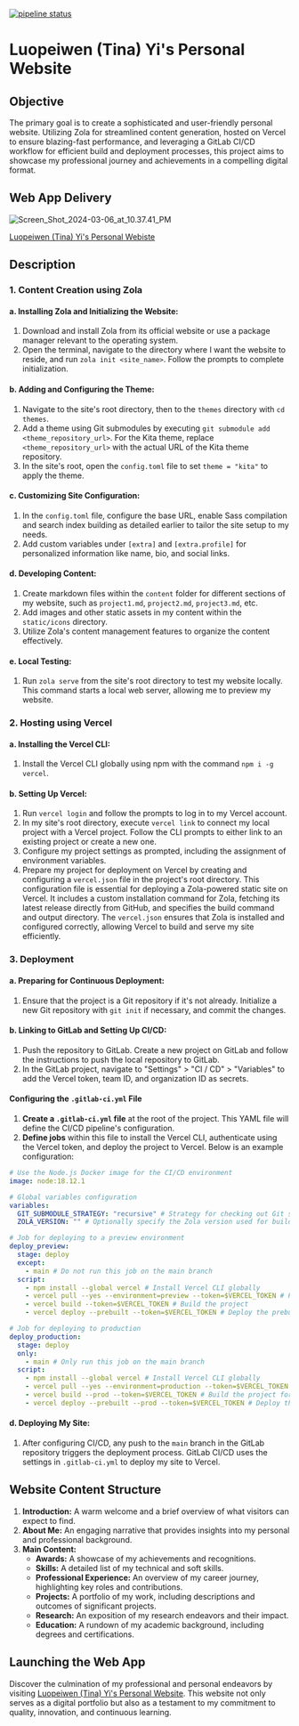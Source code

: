 [![pipeline status](https://gitlab.com/ly178/tinayiluo_ids721_week1/badges/main/pipeline.svg)](https://gitlab.com/ly178/tinayiluo_ids721_week1/-/commits/main)

# Luopeiwen (Tina) Yi's Personal Website

## Objective

The primary goal is to create a sophisticated and user-friendly personal website. Utilizing Zola for streamlined content generation, hosted on Vercel to ensure blazing-fast performance, and leveraging a GitLab CI/CD workflow for efficient build and deployment processes, this project aims to showcase my professional journey and achievements in a compelling digital format.

## Web App Delivery 

![Screen_Shot_2024-03-06_at_10.37.41_PM](/uploads/1da75db83d6bd1ae88cecc4b3d26580f/Screen_Shot_2024-03-06_at_10.37.41_PM.png)

[Luopeiwen (Tina) Yi's Personal Webiste](https://tinaportfolio.vercel.app/)

## Description
### 1. Content Creation using Zola

#### a. Installing Zola and Initializing the Website:
1. Download and install Zola from its official website or use a package manager relevant to the operating system.
2. Open the terminal, navigate to the directory where I want the website to reside, and run `zola init <site_name>`. Follow the prompts to complete initialization.

#### b. Adding and Configuring the Theme:
1. Navigate to the site's root directory, then to the `themes` directory with `cd themes`.
2. Add a theme using Git submodules by executing `git submodule add <theme_repository_url>`. For the Kita theme, replace `<theme_repository_url>` with the actual URL of the Kita theme repository.
3. In the site's root, open the `config.toml` file to set `theme = "kita"` to apply the theme.

#### c. Customizing Site Configuration:
1. In the `config.toml` file, configure the base URL, enable Sass compilation and search index building as detailed earlier to tailor the site setup to my needs.
2. Add custom variables under `[extra]` and `[extra.profile]` for personalized information like name, bio, and social links.

#### d. Developing Content:
1. Create markdown files within the `content` folder for different sections of my website, such as `project1.md`, `project2.md`, `project3.md`, etc.
2. Add images and other static assets in my content within the `static/icons` directory. 
3. Utilize Zola's content management features to organize the content effectively.

#### e. Local Testing:
1. Run `zola serve` from the site's root directory to test my website locally. This command starts a local web server, allowing me to preview my website.

### 2. Hosting using Vercel

#### a. Installing the Vercel CLI:
1. Install the Vercel CLI globally using npm with the command `npm i -g vercel`.

#### b. Setting Up Vercel:
1. Run `vercel login` and follow the prompts to log in to my Vercel account.
2. In my site's root directory, execute `vercel link` to connect my local project with a Vercel project. Follow the CLI prompts to either link to an existing project or create a new one.
3. Configure my project settings as prompted, including the assignment of environment variables.
4. Prepare my project for deployment on Vercel by creating and configuring a `vercel.json` file in the project's root directory. This configuration file is essential for deploying a Zola-powered static site on Vercel. It includes a custom installation command for Zola, fetching its latest release directly from GitHub, and specifies the build command and output directory. The `vercel.json` ensures that Zola is installed and configured correctly, allowing Vercel to build and serve my site efficiently.

### 3. Deployment

#### a. Preparing for Continuous Deployment:
1. Ensure that the project is a Git repository if it's not already. Initialize a new Git repository with `git init` if necessary, and commit the changes.

#### b. Linking to GitLab and Setting Up CI/CD:
1. Push the repository to GitLab. Create a new project on GitLab and follow the instructions to push the local repository to GitLab.
2. In the GitLab project, navigate to "Settings" > "CI / CD" > "Variables" to add the Vercel token, team ID, and organization ID as secrets.

#### Configuring the `.gitlab-ci.yml` File

1. **Create a `.gitlab-ci.yml` file** at the root of the project. This YAML file will define the CI/CD pipeline's configuration.
2. **Define jobs** within this file to install the Vercel CLI, authenticate using the Vercel token, and deploy the project to Vercel. Below is an example configuration:

```yaml
# Use the Node.js Docker image for the CI/CD environment
image: node:18.12.1

# Global variables configuration
variables:
  GIT_SUBMODULE_STRATEGY: "recursive" # Strategy for checking out Git submodules
  ZOLA_VERSION: "" # Optionally specify the Zola version used for building the site

# Job for deploying to a preview environment
deploy_preview:
  stage: deploy
  except:
    - main # Do not run this job on the main branch
  script:
    - npm install --global vercel # Install Vercel CLI globally
    - vercel pull --yes --environment=preview --token=$VERCEL_TOKEN # Pull project settings for the preview environment
    - vercel build --token=$VERCEL_TOKEN # Build the project
    - vercel deploy --prebuilt --token=$VERCEL_TOKEN # Deploy the prebuilt project

# Job for deploying to production
deploy_production:
  stage: deploy
  only:
    - main # Only run this job on the main branch
  script:
    - npm install --global vercel # Install Vercel CLI globally
    - vercel pull --yes --environment=production --token=$VERCEL_TOKEN # Pull project settings for the production environment
    - vercel build --prod --token=$VERCEL_TOKEN # Build the project for production
    - vercel deploy --prebuilt --prod --token=$VERCEL_TOKEN # Deploy the prebuilt project to production
```

#### d. Deploying My Site:
1. After configuring CI/CD, any push to the `main` branch in the GitLab repository triggers the deployment process. GitLab CI/CD uses the settings in `.gitlab-ci.yml` to deploy my site to Vercel.

## Website Content Structure

1. **Introduction:** A warm welcome and a brief overview of what visitors can expect to find.
2. **About Me:** An engaging narrative that provides insights into my personal and professional background.
3. **Main Content:**
   - **Awards:** A showcase of my achievements and recognitions.
   - **Skills:** A detailed list of my technical and soft skills.
   - **Professional Experience:** An overview of my career journey, highlighting key roles and contributions.
   - **Projects:** A portfolio of my work, including descriptions and outcomes of significant projects.
   - **Research:** An exposition of my research endeavors and their impact.
   - **Education:** A rundown of my academic background, including degrees and certifications.

## Launching the Web App

Discover the culmination of my professional and personal endeavors by visiting [Luopeiwen (Tina) Yi's Personal Website](https://tinaportfolio.vercel.app/). This website not only serves as a digital portfolio but also as a testament to my commitment to quality, innovation, and continuous learning.